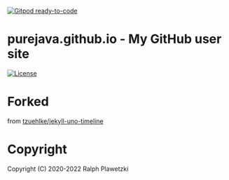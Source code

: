 [![Gitpod ready-to-code](https://img.shields.io/badge/Gitpod-ready--to--code-blue?logo=gitpod)](https://gitpod.io/#https://github.com/purejava/purejava.github.io)

# purejava.github.io - My GitHub user site
[![License](https://img.shields.io/github/license/purejava/purejava.github.io.svg)](https://github.com/purejava/purejava.github.io/blob/master/LICENSE)

# Forked
from [tzuehlke/jekyll-uno-timeline](https://github.com/tzuehlke/jekyll-uno-timeline)

# Copyright
Copyright (C) 2020-2022 Ralph Plawetzki
